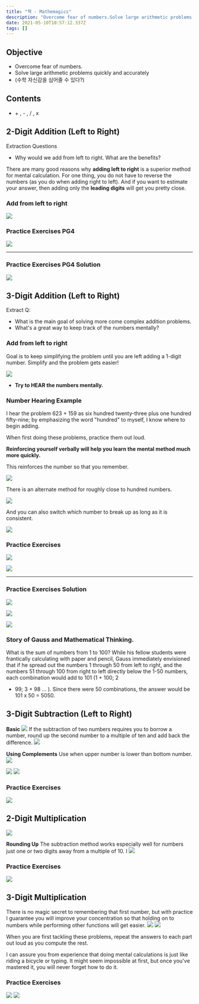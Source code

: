 ```yaml
---
title: "책 - Mathemagics"
description: "Overcome fear of numbers.Solve large arithmetic problems quickly and accuratelyExtraction QuestionsWhy would we add from left to right. What are the b"
date: 2021-05-10T10:57:12.337Z
tags: []
---
```

## Objective 
- Overcome fear of numbers.
- Solve large arithmetic problems quickly and accurately
- (수학 자신감을 심어줄 수 있다?) 

## Contents
- \+ , - , / , x 

## 2-Digit Addition (Left to Right)

Extraction Questions

- Why would we add from left to right. What are the benefits?

There are many good reasons why **adding left to right** is a superior method for mental calculation. For one thing, you do not have to reverse the numbers (as you do when adding right to left). And if you want to estimate your answer, then adding only the **leading digits** will get you pretty close.

### Add from left to right

![](/images/e0f43781-809c-4fc3-8845-7d57d1019709-image.png)

### Practice Exercises PG4
![](/images/9fec663b-7376-40fc-821a-c382305c74e8-image.png)

---

### Practice Exercises PG4 Solution
![](/images/aa2e2e56-5ece-43ee-9a99-b2efc7769bdd-image.png)

## 3-Digit Addition (Left to Right)

Extract Q:
- What is the main goal of solving more come complex addition problems.
- What's a great way to keep track of the numbers mentally?

### Add from left to right

Goal is to keep simplifying the problem until you are left adding a 1-digit number. Simplify and the problem gets easier!

![](/images/b1dace58-e839-48bf-a6d7-3d70f315ecb3-image.png)

- **Try to HEAR the numbers mentally.**

### Number Hearing Example

I hear the problem 623 + 159 as six hundred twenty-three plus one hundred fifty-nine; by emphasizing the word "hundred" to myself, I know where to begin adding.

When first doing these problems, practice them out loud. 

**Reinforcing yourself verbally will help you learn the mental method much more quickly.**

This reinforces the number so that you remember. 

![](/images/c8f809c6-11c1-4f06-be71-723f323e73aa-image.png)

There is an alternate method for roughly close to hundred numbers. 

![](/images/831c85b7-1d5f-4d7e-92c4-e2170f2bd9b4-image.png)

And you can also switch which number to break up as long as it is consistent.

![](/images/05dcdd19-b1ca-4257-a208-65c124ed8499-image.png)

### Practice Exercises

![](/images/81e81cad-49db-4680-90c9-bbe374d30325-image.png)

![](/images/6fa06ac0-896c-4c9e-bde1-e0a7cc4866f7-image.png)

---

### Practice Exercises Solution

![](/images/add1a219-a01d-4d55-8c46-695c881d1264-image.png)

![](/images/ffab364f-043f-42f9-90ce-a3b1583288e9-image.png)

![](/images/0973e6e6-85ad-4a91-b73c-ca1934017869-image.png)

### Story of Gauss and Mathematical Thinking.

What is the sum of numbers from 1 to 100? While his
fellow students were frantically calculating with paper and pencil, Gauss
immediately envisioned that if he spread out the numbers 1 through 50
from left to right, and the numbers 51 through 100 from right to left directly
below the 1-50 numbers, each combination would add to 101 (1 + 100; 2
+ 99; 3 + 98 ... ). Since there were 50 combinations, the answer would
be 101 x 50 = 5050.

## 3-Digit Subtraction (Left to Right)
**Basic**
![](/images/ed38ae31-c30b-4b19-889a-47e141c14b52-image.png)
If the subtraction of two numbers requires you to borrow a 
number, round up the second number to a multiple of ten 
and add back the difference.
![](/images/4fafd2ce-0382-43df-b0ad-8579fe144dcb-image.png)

**Using Complements**
Use when upper number is lower than bottom number.
![](/images/c7b07c76-ae2e-4848-bae3-46aab26eb28a-image.png)

![](/images/fc02596a-a598-4dff-863a-3a2408e6aa12-image.png)
![](/images/3514f723-8aff-4504-8b45-e7e5c048ba55-image.png)

### Practice Exercises
![](/images/231aca52-ffa4-405f-beec-cf187f66e83b-image.png)

## 2-Digit Multiplication
![](/images/eaeec13d-34ba-401b-ab3e-a0d9eccab678-image.png)

**Rounding Up**
The subtraction method works especially well for numbers just 
one or two digits away from a multiple of 10. I
![](/images/9b0cca40-adf0-4722-8dda-dc633e67117a-image.png)

### Practice Exercises

![](/images/d7f353e3-ec46-49cf-9624-8bdf99f3ad03-image.png)

## 3-Digit Multiplication

There is no magic secret to remembering that first number, but 
with practice I guarantee you will improve your concentration so that 
holding on to numbers while performing other functions will get 
easier. 
![](/images/965ca084-cc62-4ff1-af46-1e959b0ec7ac-image.png)
![](/images/00cb1a65-88ad-4775-b9d3-7750c61d03d7-image.png)

When you are first tackling these problems, repeat the answers to 
each part out loud as you compute the rest.

I can assure you from 
experience that doing mental calculations is just like riding a bicycle 
or typing. It might seem impossible at first, but once you've mastered 
it, you will never forget how to do it. 

### Practice Exercises

![](/images/04092d79-b25a-4046-87fd-060a0fb59169-image.png)
![](/images/bab3379e-4de7-47f5-b251-9215babc6632-image.png)
